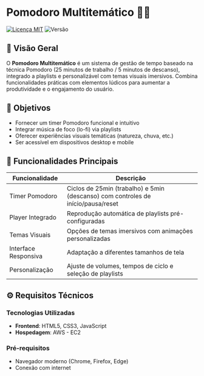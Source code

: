 
# Pomodoro Multitemático 🍅🎨

[![Licença MIT](https://img.shields.io/badge/Licença-MIT-green.svg)](LICENSE)
![Versão](https://img.shields.io/badge/Versão-2.0-blue.svg)

## 📌 Visão Geral
O **Pomodoro Multitemático** é um sistema de gestão de tempo baseado na técnica Pomodoro (25 minutos de trabalho / 5 minutos de descanso), integrado a playlists e personalizável com temas visuais imersivos. Combina funcionalidades práticas com elementos lúdicos para aumentar a produtividade e o engajamento do usuário.

## 🎯 Objetivos
- Fornecer um timer Pomodoro funcional e intuitivo
- Integrar música de foco (lo-fi) via playlists
- Oferecer experiências visuais temáticas (natureza, chuva, etc.)
- Ser acessível em dispositivos desktop e mobile

## 🚀 Funcionalidades Principais
| Funcionalidade          | Descrição                                                                 |
|-------------------------|---------------------------------------------------------------------------|
| Timer Pomodoro          | Ciclos de 25min (trabalho) e 5min (descanso) com controles de início/pausa/reset |
| Player Integrado        | Reprodução automática de playlists pré-configuradas                       |
| Temas Visuais           | Opções de temas imersivos com animações personalizadas                    |
| Interface Responsiva    | Adaptação a diferentes tamanhos de tela                                   |
| Personalização          | Ajuste de volumes, tempos de ciclo e seleção de playlists                 |

## ⚙️ Requisitos Técnicos
### Tecnologias Utilizadas
- **Frontend**: HTML5, CSS3, JavaScript
- **Hospedagem**: AWS - EC2

### Pré-requisitos
- Navegador moderno (Chrome, Firefox, Edge)
- Conexão com internet
